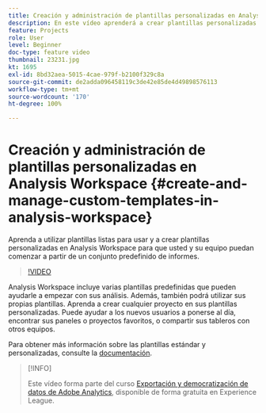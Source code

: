 ```yaml
---
title: Creación y administración de plantillas personalizadas en Analysis Workspace
description: En este vídeo aprenderá a crear plantillas personalizadas en Analysis Workspace para que usted y su equipo puedan comenzar a partir de un conjunto específico de informes.
feature: Projects
role: User
level: Beginner
doc-type: feature video
thumbnail: 23231.jpg
kt: 1695
exl-id: 8bd32aea-5015-4cae-979f-b2100f329c8a
source-git-commit: de2adda096458119c3de42e85de4d49898576113
workflow-type: tm+mt
source-wordcount: '170'
ht-degree: 100%

---
```


# Creación y administración de plantillas personalizadas en Analysis Workspace {#create-and-manage-custom-templates-in-analysis-workspace}

Aprenda a utilizar plantillas listas para usar y a crear plantillas personalizadas en Analysis Workspace para que usted y su equipo puedan comenzar a partir de un conjunto predefinido de informes.

>[!VIDEO](https://video.tv.adobe.com/v/23231/?quality=12)

Analysis Workspace incluye varias plantillas predefinidas que pueden ayudarle a empezar con sus análisis. Además, también podrá utilizar sus propias plantillas. Aprenda a crear cualquier proyecto en sus plantillas personalizadas. Puede ayudar a los nuevos usuarios a ponerse al día, encontrar sus paneles o proyectos favoritos, o compartir sus tableros con otros equipos.

Para obtener más información sobre las plantillas estándar y personalizadas, consulte la [documentación](https://experienceleague.adobe.com/docs/analytics/analyze/analysis-workspace/build-workspace-project/starter-projects.html?lang=es).

>[!INFO]
>
> Este vídeo forma parte del curso [Exportación y democratización de datos de Adobe Analytics](https://experienceleague.adobe.com/?recommended=Analytics-A-1-2022.1.democratizing&amp;lang=es), disponible de forma gratuita en Experience League.
